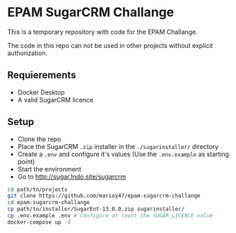 # EPAM SugarCRM Challange

This is a temporary repository with code for the EPAM Challange.

The code in this repo can not be used in other projects without explicit authorization.

## Requierements

- Docker Desktop
- A valid SugarCRM licence

## Setup

- Clone the repo
- Place the SugarCRM `.zip` installer in the `./sugarinstaller/` directory
- Create a `.env` and configure it's values (Use the `.env.example` as starting point)
- Start the environment
- Go to <http://sugar.lndo.site/sugarcrm>

```bash
cd path/to/projects
git clone https://github.com/marioy47/epam-sugarcrm-challange
cd epam-sugarcrm-challange
cp path/to/installer/SugarEnt-13.0.0.zip sugarinstaller/
cp .env.example .env # Configure at least the SUGAR_LICENCE value
docker-compose up -d
```
